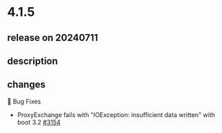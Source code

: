 # 4.1.5

## release on 20240711
## description
## changes
🐞 Bug Fixes

* ProxyExchange fails with "IOException: insufficient data written" with boot 3.2 <a href="https://github.com/spring-cloud/spring-cloud-gateway/issues/3154" data-hovercard-type="issue" data-hovercard-url="/spring-cloud/spring-cloud-gateway/issues/3154/hovercard">#3154</a>

